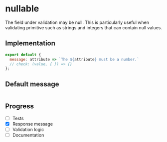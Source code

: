 # nullable

The field under validation may be null. This is particularly useful when validating primitive such as strings and integers that can contain null values.


## Implementation

```js
export default {
  message: attribute => `The ${attribute} must be a number.`
  // check: (value, { }) => {}
};

```

## Default message

```

```

## Progress

- [ ] Tests
- [x] Response message
- [ ] Validation logic
- [ ] Documentation
